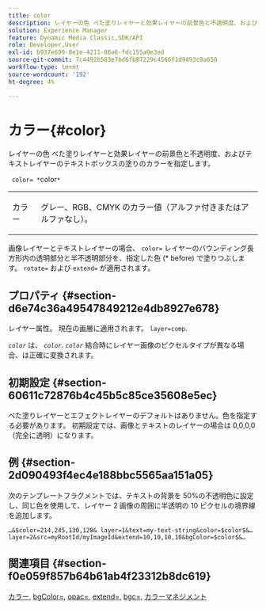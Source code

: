 ```yaml
---
title: color
description: レイヤーの色 べた塗りレイヤーと効果レイヤーの前景色と不透明度、およびテキストレイヤーのテキストボックスの塗りのカラーを指定します。
solution: Experience Manager
feature: Dynamic Media Classic,SDK/API
role: Developer,User
exl-id: b937e699-8e1e-4211-86a6-fdc155a0e3ed
source-git-commit: 7c4492b583e7bd6fb87229c4566f1d9493c8a650
workflow-type: tm+mt
source-wordcount: '192'
ht-degree: 4%

---
```


# カラー{#color}

レイヤーの色 べた塗りレイヤーと効果レイヤーの前景色と不透明度、およびテキストレイヤーのテキストボックスの塗りのカラーを指定します。

` color= *`color`*`

<table id="simpletable_68645167998A42229CEF858909FD447E"> 
 <tr class="strow"> 
  <td class="stentry"> <p> <span class="codeph"> <span class="varname"> カラー </span> </span> </p> </td> 
  <td class="stentry"> <p>グレー、RGB、CMYK のカラー値（アルファ付きまたはアルファなし）。 </p> </td> 
 </tr> 
</table>

画像レイヤーとテキストレイヤーの場合、 `color=` レイヤーのバウンディング長方形内の透明部分と半不透明部分を、指定した色 (* before) で塗りつぶします。 `rotate=` および `extend=` が適用されます。

## プロパティ {#section-d6e74c36a49547849212e4db8927e678}

レイヤー属性。 現在の画層に適用されます。 `layer=comp`.

*`color`* は、 *`color`*. *`color`* 結合時にレイヤー画像のピクセルタイプが異なる場合、は正確に変換されます。

## 初期設定 {#section-60611c72876b4c45b5c85ce35608e5ec}

べた塗りレイヤーとエフェクトレイヤーのデフォルトはありません。色を指定する必要があります。 初期設定では、画像とテキストのレイヤーの場合は 0,0,0,0 （完全に透明）になります。

## 例 {#section-2d090493f4ec4e188bbc5565aa151a05}

次のテンプレートフラグメントでは、テキストの背景を 50%の不透明色に設定し、同じ色を使用して、レイヤー 2 画像の周囲に半透明の 10 ピクセルの境界線を追加します。

`…&$color=214,245,130,128& layer=1&text=my-text-string&color=$color$&… layer=2&src=myRootId/myImageId&extend=10,10,10,10&bgColor=$color$&…`

## 関連項目 {#section-f0e059f857b64b61ab4f23312b8dc619}

[カラー](../../../../../is-api/http-ref/image-serving-api-ref/c-http-protocol-reference/c-data-types/r-is-http-color.md#reference-0fdb264a3aed4bd78451bb55311f6e93), [bgColor=](../../../../../is-api/http-ref/image-serving-api-ref/c-http-protocol-reference/c-command-reference/r-bgcolor.md#reference-441371ba4ef54fe781887c5ae448f6ab), [opac=](../../../../../is-api/http-ref/image-serving-api-ref/c-http-protocol-reference/c-command-reference/r-opac.md#reference-d2269b51aca34599a08d0a46ee5c27e5), [extend=](../../../../../is-api/http-ref/image-serving-api-ref/c-http-protocol-reference/c-command-reference/r-extend.md#reference-7e9156beb285459d830e2d56782a74ac), [bgc=](../../../../../is-api/http-ref/image-serving-api-ref/c-http-protocol-reference/c-command-reference/r-bgc.md#reference-53376175f617446fbe5c69120f834b88), [カラーマネジメント](../../../../../is-api/http-ref/image-serving-api-ref/c-http-protocol-reference/c-syntax-and-features/r-color-management.md#reference-c7e4a72d589145189f7e4bcb6b4544d7)
